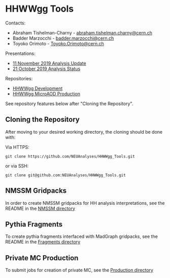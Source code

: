 # HHWWgg Tools

Contacts: 
- Abraham Tishelman-Charny - abraham.tishelman.charny@cern.ch 
- Badder Marzocchi - badder.marzocchi@cern.ch
- Toyoko Orimoto - Toyoko.Orimoto@cern.ch 

Presentations: 
- [11 November 2019 Analysis Update](https://indico.cern.ch/event/847923/contributions/3632148/attachments/1942588/3221820/HH_WWgg_Analysis_Update_11_November_2019_2.pdf)
- [21 October 2019 Analysis Status](https://indico.cern.ch/event/847927/contributions/3606888/attachments/1930081/3196452/HH_WWgg_Analysis_Status_21_October_2019.pdf)

Repositories:
- [HHWWgg Development](https://github.com/atishelmanch/flashgg/tree/HHWWgg_dev)
- [HHWWgg MicroAOD Production](https://github.com/atishelmanch/flashgg/tree/HHWWgg_Crab)

See repository features below after "Cloning the Repository".

## Cloning the Repository

After moving to your desired working directory, the cloning should be done with:

Via HTTPS:

    git clone https://github.com/NEUAnalyses/HHWWgg_Tools.git 

or via SSH:

    git clone git@github.com:NEUAnalyses/HHWWgg_Tools.git

## NMSSM Gridpacks

In order to create NMSSM gridpacks for HH analysis interpretations, see the README in the [NMSSM directory](https://github.com/NEUAnalyses/HHWWgg_Tools/tree/master/NMSSM#nmssm)

## Pythia Fragments 

To create pythia fragments interfaced with MadGraph gridpacks, see the README in the [Fragments directory](https://github.com/NEUAnalyses/HHWWgg_Tools/tree/master/Fragments#fragments) 

## Private MC Production

To submit jobs for creation of private MC, see the [Production directory](https://github.com/NEUAnalyses/HHWWgg_Tools/tree/master/Production#private-mc-production) 